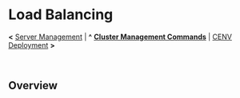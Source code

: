 # Load Balancing

**<** [Server Management](servers.md) | **^** **[Cluster Management Commands](readme.md)** | [CENV Deployment](deployment.md) **>**

<br/>

## Overview



<br/>
